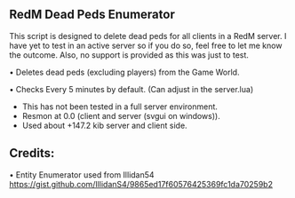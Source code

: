 ## RedM Dead Peds Enumerator

This script is designed to delete dead peds for all clients in a RedM server. I have yet to test in an active server so if you do so, feel free to let me know the outcome. Also, no support is provided as this was just to test.

•  Deletes dead peds (excluding players) from the Game World.

•  Checks Every 5 minutes by default. (Can adjust in the server.lua)

- This has not been tested in a full server environment.
- Resmon at 0.0 (client and server (svgui on windows)).
- Used about +147.2 kib server and client side.

## Credits:
•  Entity Enumerator used from Illidan54 https://gist.github.com/IllidanS4/9865ed17f60576425369fc1da70259b2
